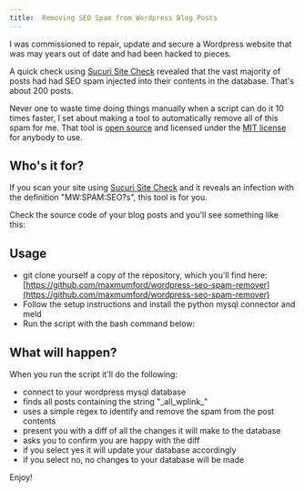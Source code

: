```yaml
---
title:  Removing SEO Spam from Wordpress Blog Posts
---
```


I was commissioned to repair, update and secure a Wordpress website that was may years out of date and had been hacked to pieces. 

A quick check using [Sucuri Site Check](https://sitecheck.sucuri.net/) revealed that the vast majority of posts had had SEO spam injected into their contents in the database. That's about 200 posts. 

Never one to waste time doing things manually when a script can do it 10 times faster, I set about making a tool to automatically remove all of this spam for me. That tool is [open source](https://github.com/maxmumford/wordpress-seo-spam-remover) and licensed under the [MIT license](https://raw.githubusercontent.com/maxmumford/wordpress-seo-spam-remover/master/LICENSE) for anybody to use.

## Who's it for?

If you scan your site using [Sucuri Site Check](https://sitecheck.sucuri.net/) and it reveals an infection with the definition "MW:SPAM:SEO?s", this tool is for you. 

Check the source code of your blog posts and you'll see something like this:

<script src="https://gist.github.com/maxmumford/4b66256d9a7f2c62bdd3.js"></script>

## Usage

 - git clone yourself a copy of the repository, which you'll find here:  [https://github.com/maxmumford/wordpress-seo-spam-remover](https://github.com/maxmumford/wordpress-seo-spam-remover)
 - Follow the setup instructions and install the python mysql connector and meld
 - Run the script with the bash command below:
 
<script src="https://gist.github.com/maxmumford/13a9b1a2dacce398a5f1.js"></script>

## What will happen?

When you run the script it'll do the following:

 - connect to your wordpress mysql database
 - finds all posts containing the string "\_all\_wplink\_"
 - uses a simple regex to identify and remove the spam from the post contents
 - present you with a diff of all the changes it will make to the database
 - asks you to confirm you are happy with the diff
 - if you select yes it will update your database accordingly
 - if you select no, no changes to your database will be made

Enjoy!
